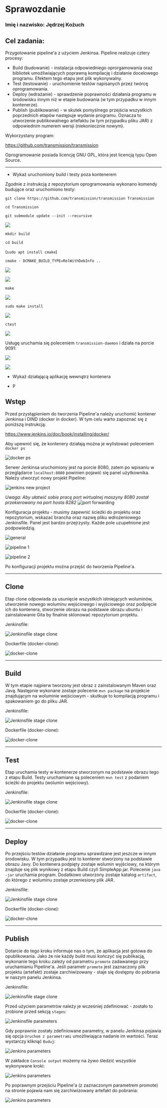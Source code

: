 # Sprawozdanie

### Imię i nazwisko: Jędrzej Kożuch

## Cel zadania:
Przygotowanie pipeline'a z użyciem Jenkinsa. Pipeline realizuje cztery procesy:
- Build (budowanie) - instalacja odpowiedniego oprorgamowania oraz bibliotek umożliwiających poprawną kompilację i działanie docelowego programu.
                      Efektem tego etapu jest plik wykonywalny.
- Test (testowanie) - uruchomienie testów napisanych przez twórcę oprogramowania.
- Deploy (wdrażanie) - sprawdzenie poprawności działania programu w środowisku innym niż w etapie budowania (w tym przypadku w innym kontenerze).
- Publish (publikowanie) - w skutek pomyślnego przejścia wszystkich poprzednich etapów następuje wydanie programu. Oznacza to utworzenie publikowalnego artefaktu 
                      (w tym przypadku pliku JAR) z odpowiednim numerem wersji (niekoniecznie nowym).

Wykorzystany program:

https://github.com/transmission/transmission

Oprogramowanie posiada licencję GNU GPL, która jest licencją typu Open Source.

---

- Wykaż uruchomiony build i testy poza kontenerem

Zgodnie z instrukcją z repozytorium oprogramowania wykonano komendy budujące oraz uruchomiono testy:

`git clone https://github.com/transmission/transmission Transmission`

`cd Transmission`

`git submodule update --init --recursive`

![](Pictures/1.png?raw=true)

`mkdir build`

`cd build`

(`sudo apt install cmake`)

`cmake - DCMAKE_BUILD_TYPE=RelWithDebInfo ..`

![](Pictures/2.png?raw=true)

![](Pictures/3.png?raw=true)

`make`

![](Pictures/4.png?raw=true)

`sudo make install`

![](Pictures/5.png?raw=true)

`ctest`

![](Pictures/6.png?raw=true)


Usługę uruchamia się poleceniem `transmission-daemon` i działa na porcie 9091:

![](Pictures/8.png?raw=true)

![](Pictures/7.png?raw=true)


- Wykaż działającą aplikację wewnątrz kontenera

- P

## Wstęp
Przed przystąpieniem do tworzenia Pipeline'a należy uruchomić kontener Jenkinsa i DIND (docker in docker). W tym celu warto zapoznać się z poniższą instrukcją:

https://www.jenkins.io/doc/book/installing/docker/

Aby upewnić się, że kontenery działają można je wylistować poleceniem `docker ps` 

![docker ps](Pictures/3.png?raw=true)

Serwer Jenkinsa uruchomiony jest na porcie 8080, zatem po wpisaniu w przeglądarce `localhost:8080` powinien pojawić się panel użytkownika. Należy utworzyć nowy projekt Pipeline:

![jenkins new project](Pictures/4.png?raw=true)

*Uwaga:*
*Aby ułatwić sobie pracę port wirtualnej maszyny 8080 został przekierowany na port hosta 8282*
![port forwarding](Pictures/5.png?raw=true)

Konfiguracja projektu - musimy zapewnić ścieżki do projektu oraz repozytorium, wskazać brancha oraz nazwę pliku wdrożeniowego Jenkinsfile. Panel jest bardzo przejrzysty. Każde pole uzupełnione jest podpowiedzią.

![general](Pictures/6.png?raw=true)

![pipeline 1](Pictures/7.png?raw=true)

![pipeline 2](Pictures/8.png?raw=true)

Po konfiguracji projektu można przejść do tworzenia Pipeline'a.

---

## Clone 
Etap clone odpowiada za usunięcie wszystkich istniejących woluminów, utworzenie nowego woluminu wejściowego i wyjściowego oraz podpięcie ich do kontenera, stworzenie obrazu na podstawie obrazu ubuntu i zainstalowanie Gita by finalnie sklonować repozytorium projektu.

Jenkinsfile:

![Jenkinsfile stage clone](Pictures/9.png?raw=true)

Dockerfile (docker-clone):

![docker-clone](Pictures/10.png?raw=true)

---

## Build
W tym etapie najpierw tworzony jest obraz z zainstalowanym Maven oraz Javą. Następnie wykonane zostaje polecenie `mvn package` na projekcie znajdującym na woluminie wejściowym - skutkuje to kompilacją programu i spakowaniem go do pliku JAR. 

Jenkinsfile:

![Jenkinsfile stage clone](Pictures/12.png?raw=true)

Dockerfile (docker-clone):

![docker-clone](Pictures/11.png?raw=true)

---

## Test
Etap uruchamia testy w kontenerze stworzonym na podstawie obrazu tego z etapu Build. Testy uruchamiane są poleceniem `mvn test` z podaniem ścieżki do projektu (wolumin wejściowy).

Jenkinsfile:

![Jenkinsfile stage clone](Pictures/13.png?raw=true)

Dockerfile (docker-clone):

![docker-clone](Pictures/14.png?raw=true)

---

## Deploy
Po przejściu testów działanie programu sprawdzane jest jeszcze w innym środowisku. W tym przypadku jest to kontener stworzony na podstawie obrazu Javy. Do kontenera podpięty zostaje wolumin wyjściowy, na którym znajduje się plik wynikowy z etapu Build czyli SimpleApp.jar. Polecenie `java -jar` uruchamia program. Dodatkowo utworzony zostaje katalog `artifact`, do którego z woluminu zostaje przeniesiony plik JAR.

Jenkinsfile:

![Jenkinsfile stage clone](Pictures/16.png?raw=true)

Dockerfile (docker-clone):

![docker-clone](Pictures/15.png?raw=true)

---

## Publish
Dotarcie do tego kroku informuje nas o tym, że aplikacja jest gotowa do opublikowania. Jako że nie każdy build musi kończyć się publikacją, wykonanie tego kroku zależy od parametru `promote` zadawanego przy uruchamianiu Pipeline'a. Jeśli parametr `promote` jest zaznaczony plik projektu (artefakt) zostaje zarchiwizowany - staje się dostępny do pobrania w naszym panelu Jenkinsa. 


Jenkinsfile:

![Jenkinsfile stage clone](Pictures/17_1.png?raw=true)

Przed użyciem parametrów należy je wcześniej zdefiniować - zostało to zrobione przed sekcją `stages`:

![Jenkinsfile parameters](Pictures/18.png?raw=true)

Gdy poprawnie zostały zdefiniowane parametry, w panelu Jenkinsa pojawia się opcja `Uruchom z parametrami` umożliwiająca nadanie im wartości. Teraz wystarczy kliknąć `Buduj`:

![Jenkins parameters](Pictures/19.png?raw=true)

W zakładce `Console output` możemy na żywo śledzić wszystkie wykonywane kroki:

![Jenkins parameters](Pictures/20.png?raw=true)

Po poprawnym przejściu Pipeline'a (z zaznaczonym parametrem promote) na stronie pojawia nam się zarchiwizowany artefakt do pobrania:

![Jenkins parameters](Pictures/21.png?raw=true)
